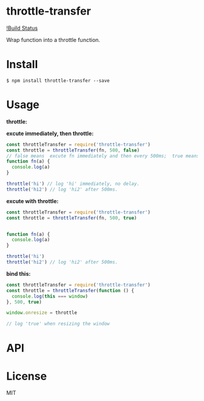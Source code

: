 # throttle-transfer

  [!Build Status](https://github.com/slwzero/throttle-transfer)

Wrap function into a throttle function.

# Install
```
$ npm install throttle-transfer --save
```

# Usage

**throttle:**

**excute immediately, then throttle:**
```js
const throttleTransfer = require('throttle-transfer')
const throttle = throttleTransfer(fn, 500, false) 
// false means  excute fn immediately and then every 500ms;  true means excute fn after 500ms and then every 500ms
function fn(a) {
  console.log(a)
}

throttle('hi') // log 'hi' immediately, no delay.
throttle('hi2') // log 'hi2' after 500ms.
```
**excute with throttle:**
```js
const throttleTransfer = require('throttle-transfer')
const throttle = throttleTransfer(fn, 500, true)


function fn(a) {
  console.log(a)
}

throttle('hi') 
throttle('hi2') // log 'hi2' after 500ms.
```

**bind this:**
```js
const throttleTransfer = require('throttle-transfer')
const throttle = throttleTransfer(function () {
  console.log(this === window)
}, 500, true)

window.onresize = throttle

// log 'true' when resizing the window

```

# API

# License
MIT 